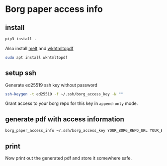 # Borg paper access info

## install
```bash
pip3 install .
```
Also install [melt](https://github.com/charmbracelet/melt) and [wkhtmltopdf](https://wkhtmltopdf.org/)
```bash
sudo apt install wkhtmltopdf
```

## setup ssh
Generate ed25519 ssh key without password
```bash
ssh-keygen -t ed25519 -f ~/.ssh/borg_access_key -N ""
```
Grant access to your borg repo for this key in `append-only` mode.

## generate pdf with access information
```bash
borg_paper_access_info ~/.ssh/borg_access_key YOUR_BORG_REPO_URL YOUR_BORG_REPO_SSH_FINGERPRINT YOUR_BORG_REPO_PASSWORD
```

## print
Now print out the generated pdf and store it somewhere safe.